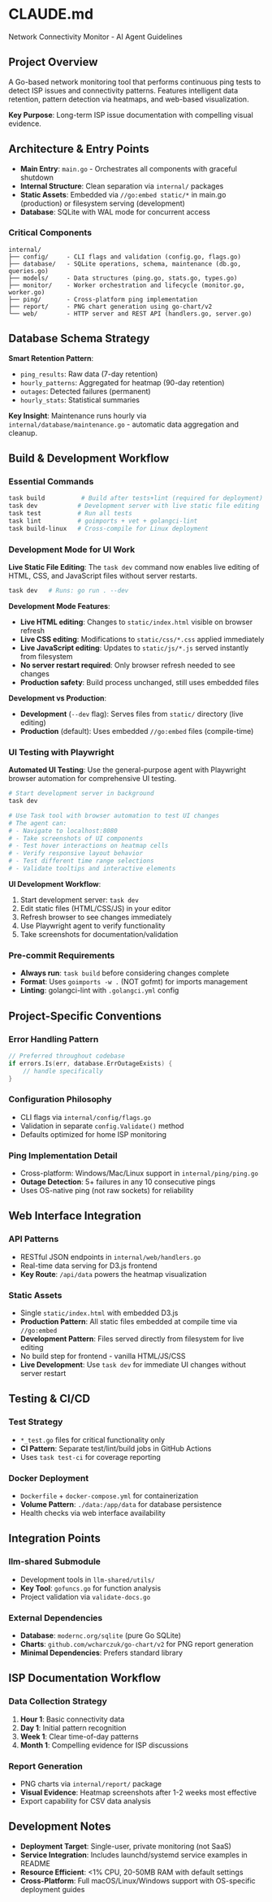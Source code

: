 # CLAUDE.md

Network Connectivity Monitor - AI Agent Guidelines

## Project Overview

A Go-based network monitoring tool that performs continuous ping tests to detect ISP issues and connectivity patterns. Features intelligent data retention, pattern detection via heatmaps, and web-based visualization.

**Key Purpose**: Long-term ISP issue documentation with compelling visual evidence.

## Architecture & Entry Points

- **Main Entry**: `main.go` - Orchestrates all components with graceful shutdown
- **Internal Structure**: Clean separation via `internal/` packages
- **Static Assets**: Embedded via `//go:embed static/*` in main.go (production) or filesystem serving (development)
- **Database**: SQLite with WAL mode for concurrent access

### Critical Components

```plain
internal/
├── config/     - CLI flags and validation (config.go, flags.go)
├── database/   - SQLite operations, schema, maintenance (db.go, queries.go)
├── models/     - Data structures (ping.go, stats.go, types.go)
├── monitor/    - Worker orchestration and lifecycle (monitor.go, worker.go)
├── ping/       - Cross-platform ping implementation
├── report/     - PNG chart generation using go-chart/v2
└── web/        - HTTP server and REST API (handlers.go, server.go)
```

## Database Schema Strategy

**Smart Retention Pattern**:

- `ping_results`: Raw data (7-day retention)
- `hourly_patterns`: Aggregated for heatmap (90-day retention)
- `outages`: Detected failures (permanent)
- `hourly_stats`: Statistical summaries

**Key Insight**: Maintenance runs hourly via `internal/database/maintenance.go` - automatic data aggregation and cleanup.

## Build & Development Workflow

### Essential Commands

```bash
task build          # Build after tests+lint (required for deployment)
task dev           # Development server with live static file editing
task test          # Run all tests
task lint          # goimports + vet + golangci-lint
task build-linux   # Cross-compile for Linux deployment
```

### Development Mode for UI Work

**Live Static File Editing**: The `task dev` command now enables live editing of HTML, CSS, and JavaScript files without server restarts.

```bash
task dev   # Runs: go run . --dev
```

**Development Mode Features**:

- **Live HTML editing**: Changes to `static/index.html` visible on browser refresh
- **Live CSS editing**: Modifications to `static/css/*.css` applied immediately
- **Live JavaScript editing**: Updates to `static/js/*.js` served instantly from filesystem
- **No server restart required**: Only browser refresh needed to see changes
- **Production safety**: Build process unchanged, still uses embedded files

**Development vs Production**:

- **Development** (`--dev` flag): Serves files from `static/` directory (live editing)
- **Production** (default): Uses embedded `//go:embed` files (compile-time)

### UI Testing with Playwright

**Automated UI Testing**: Use the general-purpose agent with Playwright browser automation for comprehensive UI testing.

```bash
# Start development server in background
task dev

# Use Task tool with browser automation to test UI changes
# The agent can:
# - Navigate to localhost:8080
# - Take screenshots of UI components
# - Test hover interactions on heatmap cells
# - Verify responsive layout behavior
# - Test different time range selections
# - Validate tooltips and interactive elements
```

**UI Development Workflow**:

1. Start development server: `task dev`
2. Edit static files (HTML/CSS/JS) in your editor
3. Refresh browser to see changes immediately
4. Use Playwright agent to verify functionality
5. Take screenshots for documentation/validation

### Pre-commit Requirements

- **Always run**: `task build` before considering changes complete
- **Format**: Uses `goimports -w .` (NOT gofmt) for imports management
- **Linting**: golangci-lint with `.golangci.yml` config

## Project-Specific Conventions

### Error Handling Pattern

```go
// Preferred throughout codebase
if errors.Is(err, database.ErrOutageExists) {
    // handle specifically
}
```

### Configuration Philosophy

- CLI flags via `internal/config/flags.go`
- Validation in separate `config.Validate()` method
- Defaults optimized for home ISP monitoring

### Ping Implementation Detail

- Cross-platform: Windows/Mac/Linux support in `internal/ping/ping.go`
- **Outage Detection**: 5+ failures in any 10 consecutive pings
- Uses OS-native ping (not raw sockets) for reliability

## Web Interface Integration

### API Patterns

- RESTful JSON endpoints in `internal/web/handlers.go`
- Real-time data serving for D3.js frontend
- **Key Route**: `/api/data` powers the heatmap visualization

### Static Assets

- Single `static/index.html` with embedded D3.js
- **Production Pattern**: All static files embedded at compile time via `//go:embed`
- **Development Pattern**: Files served directly from filesystem for live editing
- No build step for frontend - vanilla HTML/JS/CSS
- **Live Development**: Use `task dev` for immediate UI changes without server restart

## Testing & CI/CD

### Test Strategy

- `*_test.go` files for critical functionality only
- **CI Pattern**: Separate test/lint/build jobs in GitHub Actions
- Uses `task test-ci` for coverage reporting

### Docker Deployment

- `Dockerfile` + `docker-compose.yml` for containerization
- **Volume Pattern**: `./data:/app/data` for database persistence
- Health checks via web interface availability

## Integration Points

### llm-shared Submodule

- Development tools in `llm-shared/utils/`
- **Key Tool**: `gofuncs.go` for function analysis
- Project validation via `validate-docs.go`

### External Dependencies

- **Database**: `modernc.org/sqlite` (pure Go SQLite)
- **Charts**: `github.com/wcharczuk/go-chart/v2` for PNG report generation
- **Minimal Dependencies**: Prefers standard library

## ISP Documentation Workflow

### Data Collection Strategy

1. **Hour 1**: Basic connectivity data
2. **Day 1**: Initial pattern recognition
3. **Week 1**: Clear time-of-day patterns
4. **Month 1**: Compelling evidence for ISP discussions

### Report Generation

- PNG charts via `internal/report/` package
- **Visual Evidence**: Heatmap screenshots after 1-2 weeks most effective
- Export capability for CSV data analysis

## Development Notes

- **Deployment Target**: Single-user, private monitoring (not SaaS)
- **Service Integration**: Includes launchd/systemd service examples in README
- **Resource Efficient**: <1% CPU, 20-50MB RAM with default settings
- **Cross-Platform**: Full macOS/Linux/Windows support with OS-specific deployment guides
